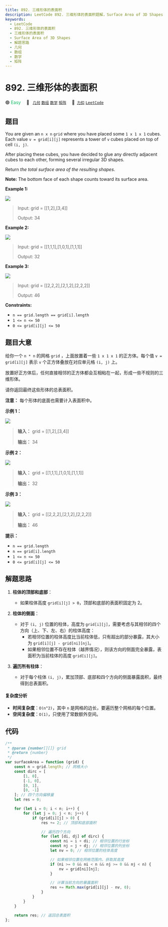 ```yaml
---
title: 892. 三维形体的表面积
description: LeetCode 892. 三维形体的表面积题解，Surface Area of 3D Shapes，包含解题思路、复杂度分析以及完整的 JavaScript 代码实现。
keywords:
  - LeetCode
  - 892. 三维形体的表面积
  - 三维形体的表面积
  - Surface Area of 3D Shapes
  - 解题思路
  - 几何
  - 数组
  - 数学
  - 矩阵
---
```


# 892. 三维形体的表面积

🟢 <font color=#15bd66>Easy</font>&emsp; 🔖&ensp; [`几何`](/tag/geometry.md) [`数组`](/tag/array.md) [`数学`](/tag/math.md) [`矩阵`](/tag/matrix.md)&emsp; 🔗&ensp;[`力扣`](https://leetcode.cn/problems/surface-area-of-3d-shapes) [`LeetCode`](https://leetcode.com/problems/surface-area-of-3d-shapes)

## 题目

You are given an `n x n` `grid` where you have placed some `1 x 1 x 1` cubes.
Each value `v = grid[i][j]` represents a tower of `v` cubes placed on top of
cell `(i, j)`.

After placing these cubes, you have decided to glue any directly adjacent
cubes to each other, forming several irregular 3D shapes.

Return _the total surface area of the resulting shapes_.

**Note:** The bottom face of each shape counts toward its surface area.

**Example 1:**

![](https://assets.leetcode.com/uploads/2021/01/08/tmp-grid2.jpg)

> Input: grid = [[1,2],[3,4]]
>
> Output: 34

**Example 2:**

![](https://assets.leetcode.com/uploads/2021/01/08/tmp-grid4.jpg)

> Input: grid = [[1,1,1],[1,0,1],[1,1,1]]
>
> Output: 32

**Example 3:**

![](https://assets.leetcode.com/uploads/2021/01/08/tmp-grid5.jpg)

> Input: grid = [[2,2,2],[2,1,2],[2,2,2]]
>
> Output: 46

**Constraints:**

- `n == grid.length == grid[i].length`
- `1 <= n <= 50`
- `0 <= grid[i][j] <= 50`

## 题目大意

给你一个 `n * n` 的网格 `grid` ，上面放置着一些 `1 x 1 x 1` 的正方体。每个值 `v = grid[i][j]` 表示 `v`
个正方体叠放在对应单元格 `(i, j)` 上。

放置好正方体后，任何直接相邻的正方体都会互相粘在一起，形成一些不规则的三维形体。

请你返回最终这些形体的总表面积。

**注意：** 每个形体的底面也需要计入表面积中。

**示例 1：**

![](https://assets.leetcode.com/uploads/2021/01/08/tmp-grid2.jpg)

> **输入：** grid = [[1,2],[3,4]]
>
> **输出：** 34

**示例 2：**

![](https://assets.leetcode.com/uploads/2021/01/08/tmp-grid4.jpg)

> **输入：** grid = [[1,1,1],[1,0,1],[1,1,1]]
>
> **输出：** 32

**示例 3：**

![](https://assets.leetcode.com/uploads/2021/01/08/tmp-grid5.jpg)

> **输入：** grid = [[2,2,2],[2,1,2],[2,2,2]]
>
> **输出：** 46

**提示：**

- `n == grid.length`
- `n == grid[i].length`
- `1 <= n <= 50`
- `0 <= grid[i][j] <= 50`

## 解题思路

1. **柱体的顶部和底部**：

   - 如果柱体高度 `grid[i][j] > 0`，顶部和底部的表面积固定为 2。

2. **柱体的侧面**：

   - 对于 `(i, j)` 位置的柱体，高度为 `grid[i][j]`，需要考虑与其相邻的四个方向（上、下、左、右）的柱体高度：
     - 若相邻位置的柱体高度比当前柱体低，只有超出的部分暴露，其大小为 `grid[i][j] - grid[ni][nj]`。
     - 如果相邻位置不存在柱体（越界情况），则该方向的侧面完全暴露，表面积为当前柱体的高度 `grid[i][j]`。

3. **遍历所有柱体**：
   - 对于每个柱体 `(i, j)`，累加顶部、底部和四个方向的侧面暴露面积，最终得到总表面积。

#### 复杂度分析

- **时间复杂度**：`O(n^2)`，其中 `n` 是网格的边长，要遍历整个网格的每个位置。
- **空间复杂度**：`O(1)`，只使用了常数额外空间。

## 代码

```javascript
/**
 * @param {number[][]} grid
 * @return {number}
 */
var surfaceArea = function (grid) {
	const n = grid.length; // 网格大小
	const dirc = [
		[1, 0],
		[-1, 0],
		[0, 1],
		[0, -1]
	]; // 四个方向偏移量
	let res = 0;

	for (let i = 0; i < n; i++) {
		for (let j = 0; j < n; j++) {
			if (grid[i][j] > 0) {
				res += 2; // 顶部和底部面积

				// 遍历四个方向
				for (let [di, dj] of dirc) {
					const ni = i + di; // 相邻位置的行坐标
					const nj = j + dj; // 相邻位置的列坐标
					let nv = 0; // 相邻位置的柱体高度

					// 如果相邻位置在网格范围内，获取其高度
					if (ni >= 0 && ni < n && nj >= 0 && nj < n) {
						nv = grid[ni][nj];
					}

					// 计算当前方向的暴露面积
					res += Math.max(grid[i][j] - nv, 0);
				}
			}
		}
	}

	return res; // 返回总表面积
};
```
